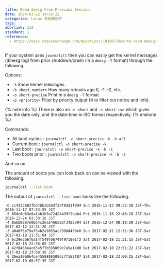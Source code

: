 ```yaml
---
title: Read dmesg From Previous Session
date: 2024-03-22 14:16:22
categories: Linux 系统和软件
tags:
abbrlink: 132
standard: 1
references:
  - https://unix.stackexchange.com/questions/181067/how-to-read-dmesg-from-previous-session-dmesg-0
---
```

If your system uses `journalctl` then you can easily get the kernel messages (dmesg log) from prior shutdown/crash (in a `dmesg -T` format) through the following.

Options:

- `-k` Show kernel messages.
- `-b <boot_number>` How many reboots ago 0, -1, -2, etc.
- `-o short-precise` Print in a `dmesg -T` format.
- `-p <priority>` Filter by priority output (4 to filter out notice and info).

{% note info %}
There is also an `-o short` and `-o short-iso` which gives you the date only, and the date-time in ISO format respectively.
{% endnote %}

Commands:

- All boot cycles : `journalctl -o short-precise -k -b all`
- Current boot : `journalctl -o short-precise -k`
- Last boot : `journalctl -o short-precise -k -b -1`
- Two boots prior : `journalctl -o short-precise -k -b -2`

And so on.

The amount of boots you can look back on can be viewed with the following.

```bash
journalctl --list-boot
```

The output of `journalctl --list-boot` looks like the following.

```
-6 cc4333602fbd4bbabb0df2df9dd1f0d4 Sun 2016-11-13 08:32:58 JST—Thu 2016-11-17 07:53:59 JST
-5 85dc0d63e6a14b1b9a72424439f2bab4 Fri 2016-11-18 22:46:28 JST—Sat 2016-12-24 02:38:18 JST
-4 8abb8267e06b4c26a2466562f3422394 Sat 2016-12-24 08:10:28 JST—Sun 2017-02-12 12:31:20 JST
-3 a040f5e79a754b2a9055ac2598d430e8 Sun 2017-02-12 12:31:36 JST—Sat 2017-02-18 21:31:04 JST
-2 6c29e3b6f6a14f549f06749f9710e1f2 Sat 2017-02-18 21:31:15 JST—Sat 2017-02-18 22:36:08 JST
-1 42fd465eacd345f7b595069c7a5a14d0 Sat 2017-02-18 22:51:22 JST—Sat 2017-02-18 23:08:30 JST  
 0 26ea10b064ce4559808509dc7f162f07 Sat 2017-02-18 23:09:25 JST—Sun 2017-02-19 00:57:35 JST
```
